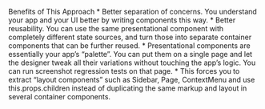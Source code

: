 Benefits of This Approach
	* Better separation of concerns. You understand your app and your UI better by writing components this way.
	* Better reusability. You can use the same presentational component with completely different state sources, and turn those into separate container components that can be further reused.
	* Presentational components are essentially your app’s “palette”. You can put them on a single page and let the designer tweak all their variations without touching the app’s logic. You can run screenshot regression tests on that page.
	* This forces you to extract “layout components” such as Sidebar, Page, ContextMenu and use this.props.children instead of duplicating the same markup and layout in several container components.
